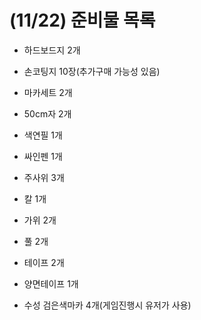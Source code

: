 # (11/22) 준비물 목록

- 하드보드지 2개

- 손코팅지 10장(추가구매 가능성 있음)

- 마카세트 2개
- 50cm자 2개

- 색연필 1개
- 싸인펜 1개

- 주사위 3개
- 칼 1개
- 가위 2개
- 풀 2개
- 테이프 2개
- 양면테이프 1개
- 수성 검은색마카 4개(게임진행시 유저가 사용)
